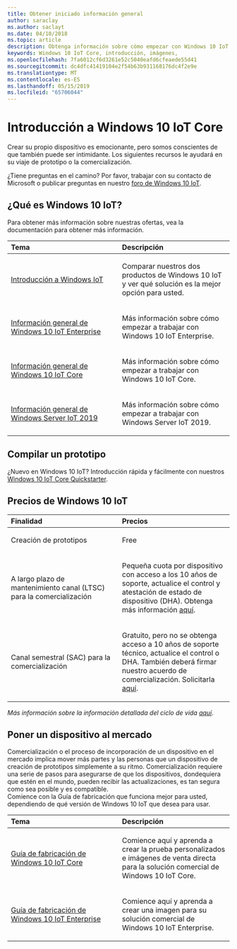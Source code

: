 ```yaml
---
title: Obtener iniciado información general
author: saraclay
ms.author: saclayt
ms.date: 04/10/2018
ms.topic: article
description: Obtenga información sobre cómo empezar con Windows 10 IoT Core.
keywords: Windows 10 IoT Core, introducción, imágenes,
ms.openlocfilehash: 7fa6012cf6d3261e52c5040eafd6cfeaede55d41
ms.sourcegitcommit: dc4dfc41419104e2f54b63b931168176dc4f2e9e
ms.translationtype: MT
ms.contentlocale: es-ES
ms.lasthandoff: 05/15/2019
ms.locfileid: "65706044"
---
```

# <a name="get-started-with-windows-10-iot-core"></a>Introducción a Windows 10 IoT Core

Crear su propio dispositivo es emocionante, pero somos conscientes de que también puede ser intimidante. Los siguientes recursos le ayudará en su viaje de prototipo o la comercialización. 

¿Tiene preguntas en el camino? Por favor, trabajar con su contacto de Microsoft o publicar preguntas en nuestro [foro de Windows 10 IoT](https://social.msdn.microsoft.com/forums/en-US/home?forum=WindowsIoT).

## <a name="what-is-windows-10-iot"></a>¿Qué es Windows 10 IoT?

Para obtener más información sobre nuestras ofertas, vea la documentación para obtener más información. 

<table>
<colgroup>
<col width="50%" />
<col width="50%" />
</colgroup>
<thead>
<tr class="header">
<th align="left">Tema</th>
<th align="left">Descripción</th>
</tr>
</thead>
<tbody>

<tr class="odd">
<td align="left"><p><a href="windows-iot.md" data-raw-source="[Windows IoT Overview](windows-iot.md)">Introducción a Windows IoT</a></p></td>
<td align="left"><p>Comparar nuestros dos productos de Windows 10 IoT y ver qué solución es la mejor opción para usted.</p></td>
</tr>

<tr class="odd">
<td align="left"><p><a href="windows-iot-enterprise.md" data-raw-source="[Windows 10 IoT Enterprise Overview](windows-iot-enterprise.md)">Información general de Windows 10 IoT Enterprise</a></p></td>
<td align="left"><p>Más información sobre cómo empezar a trabajar con Windows 10 IoT Enterprise.</p></td>
</tr>

<tr class="odd">
<td align="left"><p><a href="windows-iot-core.md" data-raw-source="[Windows 10 IoT Core Overview](windows-iot-core.md)">Información general de Windows 10 IoT Core</a></p></td>
<td align="left"><p>Más información sobre cómo empezar a trabajar con Windows 10 IoT Core.</p></td>
</tr>

<tr class="odd">
<td align="left"><p><a href="windows-iot-core.md" data-raw-source="[Windows 10 IoT Core Overview](windows-server.md)">Información general de Windows Server IoT 2019</a></p></td>
<td align="left"><p>Más información sobre cómo empezar a trabajar con Windows Server IoT 2019.</p></td>
</tr>

</tbody>
</table>

## <a name="build-a-prototype"></a>Compilar un prototipo

¿Nuevo en Windows 10 IoT? Introducción rápida y fácilmente con nuestros [Windows 10 IoT Core Quickstarter](tutorials/Tutorials.md). 

## <a name="windows-10-iot-pricing"></a>Precios de Windows 10 IoT

<table>
<colgroup>
<col width="50%" />
<col width="50%" />
</colgroup>
<thead>
<tr class="header">
<th align="left">Finalidad</th>
<th align="left">Precios</th>
</tr>
</thead>
<tbody>

<tr class="odd">
<td align="left"><p>Creación de prototipos</p></td>
<td align="left"><p>Free</p></td>
</tr>

<tr class="odd">
<td align="left"><p>A largo plazo de mantenimiento canal (LTSC) para la comercialización</p></td>
<td align="left"><p>Pequeña cuota por dispositivo con acceso a los 10 años de soporte, actualice el control y atestación de estado de dispositivo (DHA). Obtenga más información <a href="https://docs.microsoft.com/windows-hardware/manufacture/iot/iotcoreservicesoverview" data-raw-source="[here](https://docs.microsoft.com/windows-hardware/manufacture/iot/iotcoreservicesoverview)">aquí</a>.</p></td>
</tr>

<tr class="odd">
<td align="left"><p>Canal semestral (SAC) para la comercialización</p></td>
<td align="left"><p>Gratuito, pero no se obtenga acceso a 10 años de soporte técnico, actualice el control o DHA. También deberá firmar nuestro acuerdo de comercialización. Solicitarla <a href="https://www.aka.ms/SAC-agreement">aquí</a>.</p></td>
</tr>

</tbody>
</table>

<i>Más información sobre la información detallada del ciclo de vida [aquí](https://support.microsoft.com/en-us/lifecycle/search?alpha=IoT%20Core)</i>.

## <a name="bring-a-device-to-market"></a>Poner un dispositivo al mercado

Comercialización o el proceso de incorporación de un dispositivo en el mercado implica mover más partes y las personas que un dispositivo de creación de prototipos simplemente a su ritmo. Comercialización requiere una serie de pasos para asegurarse de que los dispositivos, dondequiera que estén en el mundo, pueden recibir las actualizaciones, es tan segura como sea posible y es compatible. 
<br>
Comience con la Guía de fabricación que funciona mejor para usted, dependiendo de qué versión de Windows 10 IoT que desea para usar.

<table>
<colgroup>
<col width="50%" />
<col width="50%" />
</colgroup>
<thead>
<tr class="header">
<th align="left">Tema</th>
<th align="left">Descripción</th>
</tr>
</thead>
<tbody>

<tr class="odd">
<td align="left"><p><a href="https://docs.microsoft.com/en-us/windows-hardware/manufacture/iot/iot-core-manufacturing-guide"
>Guía de fabricación de Windows 10 IoT Core</a></p></td>
<td align="left"><p>Comience aquí y aprenda a crear la prueba personalizados e imágenes de venta directa para la solución comercial de Windows 10 IoT Core.</p></td>
</tr>

<tr class="odd">
<td align="left"><p><a href="https://docs.microsoft.com/en-us/windows-hardware/manufacture/desktop/iot-ent-overview">Guía de fabricación de Windows 10 IoT Enterprise</a></p></td>
<td align="left"><p>Comience aquí y aprenda a crear una imagen para su solución comercial de Windows 10 IoT Enterprise.</p></td>
</tr>

</tbody>
</table>
